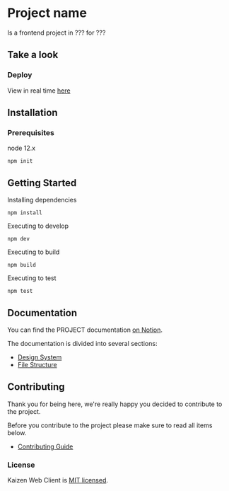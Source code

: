 
# Project name

Is a frontend project in ??? for ???

## Take a look
  ### Deploy
  View in real time [here](url/ "here")


## Installation
### Prerequisites

node 12.x
```
npm init
```
## Getting Started

Installing dependencies
```
npm install
```
Executing to develop
```
npm dev
```
Executing to build
```
npm build
```
Executing to test
```
npm test
```
## Documentation

You can find the PROJECT documentation [on Notion](url).

The documentation is divided into several sections:

* [Design System](URL)
* [File Structure](URL)


## Contributing

Thank you for being here, we're really happy you decided to contribute to the project.

Before you contribute to the project please make sure to read all items below.

* [Contributing Guide](/CONTRIBUTING.md)


### License

Kaizen Web Client is [MIT licensed](./LICENSE).
